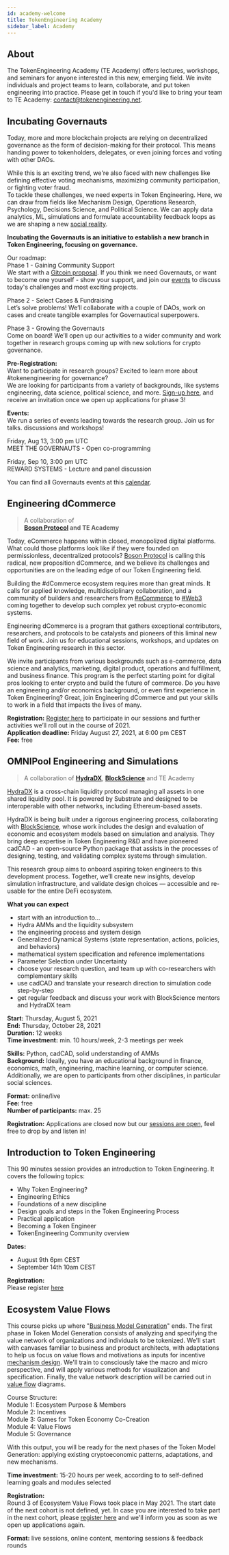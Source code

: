 ```yaml
---
id: academy-welcome
title: TokenEngineering Academy
sidebar_label: Academy
---
```

## About

The TokenEngineering Academy (TE Academy) offers lectures, workshops, and seminars for anyone interested in this new, emerging field. We invite individuals and project teams to learn, collaborate, and put token engineering into practice. Please get in touch if you'd like to bring your team to TE Academy: <contact@tokenengineering.net>. 

## Incubating Governauts

Today, more and more blockchain projects are relying on decentralized governance as the form of decision-making for their protocol. This means handing power to tokenholders, delegates, or even joining forces and voting with other DAOs.

While this is an exciting trend, we're also faced with new challenges like defining effective voting mechanisms, maximizing community participation, or fighting voter fraud.  
To tackle these challenges, we need experts in Token Engineering.
Here, we can draw from fields like Mechanism Design, Operations Research, Psychology, Decisions Science, and Political Science. We can apply data analytics, ML, simulations and formulate accountability feedback loops as we are shaping a new [social reality](https://medium.com/block-science/algorithms-as-policy-44e289d34a65). 

**Incubating the Governauts is an initiative to establish a new branch in Token Engineering, focusing on governance.** 

Our roadmap:  
Phase 1 - Gaining Community Support  
We start with a [Gitcoin proposal](https://gitcoin.co/grants/2978/incubating-governauts). If you think we need Governauts, or want to become one yourself - show your support, and join our [events](https://twitter.com/governancedao) to discuss today's challenges and most exciting projects.

Phase 2 - Select Cases & Fundraising  
Let’s solve problems! We’ll collaborate with a couple of DAOs, work on cases and create tangible examples for Governautical superpowers.

Phase 3 - Growing the Governauts  
Come on board! We’ll open up our activities to a wider community and work together in research groups coming up with new solutions for crypto governance.

**Pre-Registration:**  
Want to participate in research groups? Excited to learn more about #tokenengineering for governance?  
We are looking for participants from a variety of backgrounds, like systems engineering, data science, political science, and more.
[Sign-up here](https://forms.gle/zNNLdi8aUKystz3QA), and receive an invitation once we open up applications for phase 3!

**Events:**  
We run a series of events leading towards the research group. Join us for talks. discussions and workshops!  

Friday, Aug 13, 3:00 pm UTC  
MEET THE GOVERNAUTS - Open co-programming

Friday, Sep 10, 3:00 pm UTC  
REWARD SYSTEMS - Lecture and panel discussion

You can find all Governauts events at this [calendar](https://calendar.google.com/calendar/u/1?cid=Y19nYmU0Y2JwaWhqaHRybGRiamIwOWw2Mzdzb0Bncm91cC5jYWxlbmRhci5nb29nbGUuY29t).





## Engineering dCommerce

> A collaboration of  
> **[Boson Protocol](https://bosonprotocol.io) and TE Academy**

Today, eCommerce happens within closed, monopolized digital platforms. What could those platforms look like if they were founded on permissionless, decentralized protocols? [Boson Protocol](https://www.bosonprotocol.io) is calling this radical, new proposition dCommerce, and we believe its challenges and opportunities are on the leading edge of our Token Engineering field. 

Building the #dCommerce ecosystem requires more than great minds. It calls for applied knowledge, multidisciplinary collaboration, and a community of builders and researchers from [#eCommerce](https://twitter.com/hashtag/eCommerce?src=hashtag_click) to [#Web3](https://twitter.com/hashtag/Web3?src=hashtag_click) coming together to develop such complex yet robust crypto-economic systems.

Engineering dCommerce is a program that gathers exceptional contributors, researchers, and protocols to be catalysts and pioneers of this liminal new field of work. Join us for educational sessions, workshops, and updates on Token Engineering research in this sector.

We invite participants from various backgrounds such as e-commerce, data science and analytics, marketing, digital product, operations and fulfillment, and business finance. This program is the perfect starting point for digital pros looking to enter crypto and build the future of commerce.
Do you have an engineering and/or economics background, or even first experience in Token Engineering? Great, join Engineering dCommerce and put your skills to work in a field that impacts the lives of many.

**Registration:**
[Register here](https://forms.gle/g3L5WBLCRZLp7ezu8) to participate in our sessions and further activities we’ll roll out in the course of 2021.  
**Application deadline:** Friday August 27, 2021, at 6:00 pm CEST  
**Fee:** free


## OMNIPool Engineering and Simulations

> A collaboration of 
> **[HydraDX](https://hydradx.io/)**, **[BlockScience](https://block.science/)** and TE Academy

[HydraDX](https://hydradx.io/) is a cross-chain liquidity protocol managing all assets in one shared liquidity pool. It is powered by Substrate and designed to be interoperable with other networks, including Ethereum-based assets.

HydraDX is being built under a rigorous engineering process, collaborating with [BlockScience](https://block.science/), whose work includes the design and evaluation of economic and ecosystem models based on simulation and analysis. They bring deep expertise in Token Engineering R&D and have pioneered cadCAD - an open-source Python package that assists in the processes of designing, testing, and validating complex systems through simulation.

This research group aims to onboard aspiring token engineers to this development process. Together, we’ll create new insights, develop simulation infrastructure, and validate design choices — accessible and re-usable for the entire DeFi ecosystem.

**What you can expect**
* start with an introduction to... 
* Hydra AMMs and the liquidity subsystem
* the engineering process and system design
* Generalized Dynamical Systems (state representation, actions, policies, and behaviors)
* mathematical system specification and reference implementations
* Parameter Selection under Uncertainty
* choose your research question, and team up with co-researchers with complementary skills
* use cadCAD and translate your research direction to simulation code step-by-step
* get regular feedback and discuss your work with BlockScience mentors and HydraDX team

**Start:** Thursday, August 5, 2021  
**End:** Thursday, October 28, 2021  
**Duration:** 12 weeks  
**Time investment:** min. 10 hours/week, 2-3 meetings per week 

**Skills:** Python, cadCAD, solid understanding of AMMs  
**Background:** Ideally, you have an educational background in finance, economics, math, engineering, machine learning, or computer science. Additionally, we are open to participants from other disciplines, in particular social sciences. 

**Format:** online/live  
**Fee:** free  
**Number of participants:** max. 25  

**Registration:** Applications are closed now but our [sessions are open](https://discord.gg/UEBQUmAg7q), feel free to drop by and listen in! 


## Introduction to Token Engineering

This 90 minutes session provides an introduction to Token Engineering. It covers the following topics:  
- Why Token Engineering?
- Engineering Ethics
- Foundations of a new discipline
- Design goals and steps in the Token Engineering Process
- Practical application
- Becoming a Token Engineer
- TokenEngineering Community overview
  
**Dates:**  
- August 9th 6pm CEST 
- September 14th 10am CEST   

**Registration:**  
Please register [here](https://www.eventbrite.de/e/introduction-to-token-engineering-tickets-165888309399)


## Ecosystem Value Flows

This course picks up where "[Business Model Generation](https://en.wikipedia.org/wiki/Business_Model_Canvas#cite_note-Osterwalder2010-3)" ends. The first phase in Token Model Generation consists of analyzing and specifying the value network of organizations and individuals to be tokenized. We'll start with canvases familiar to business and product architects, with adaptations to help us focus on value flows and motivations as inputs for incentive [mechanism design](https://en.wikipedia.org/wiki/Mechanism_design). We'll train to consciously take the macro and micro perspective, and will apply various methods for visualization and specification. Finally, the value network description will be carried out in [value flow](https://systemic2016.wordpress.com/system-dynamics-stock-and-flow-modelling/) diagrams.  

Course Structure:  
Module 1: Ecosystem Purpose & Members  
Module 2: Incentives  
Module 3: Games for Token Economy Co-Creation  
Module 4: Value Flows  
Module 5: Governance  

With this output, you will be ready for the next phases of the Token Model Generation: applying existing cryptoeconomic patterns, adaptations, and new mechanisms.  

**Time investment:** 15-20 hours per week, according to to self-defined learning goals and modules selected 

**Registration:**  
Round 3 of Ecosystem Value Flows took place in May 2021. The start date of the next cohort is not defined, yet.
In case you are interested to take part in the next cohort, please [register here](https://forms.gle/qPs7BCjh4tAADpfV7) and we'll inform you as soon as we open up applications again. 

**Format:** live sessions, online content, mentoring sessions & feedback rounds 




 





